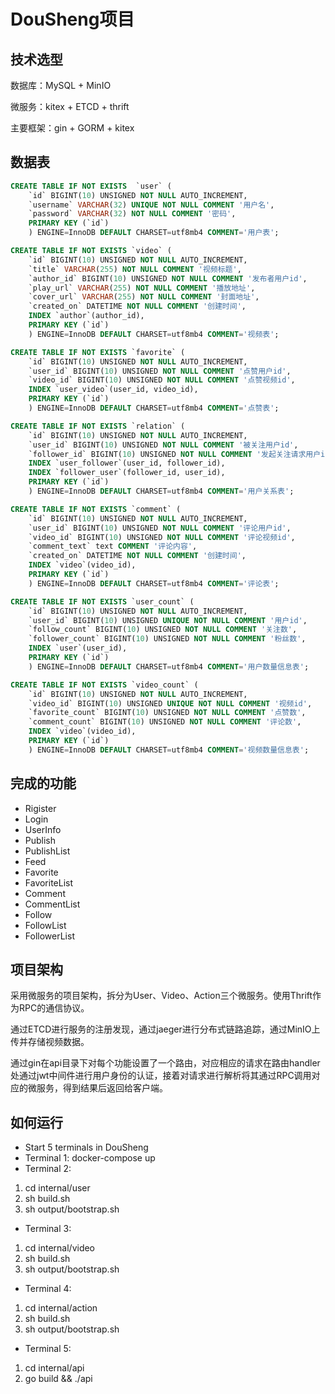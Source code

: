 # DouSheng项目

## 技术选型

数据库：MySQL + MinIO

微服务：kitex + ETCD + thrift

主要框架：gin + GORM + kitex

## 数据表

```sql
CREATE TABLE IF NOT EXISTS  `user` (
    `id` BIGINT(10) UNSIGNED NOT NULL AUTO_INCREMENT,
    `username` VARCHAR(32) UNIQUE NOT NULL COMMENT '用户名',
    `password` VARCHAR(32) NOT NULL COMMENT '密码',
    PRIMARY KEY (`id`)
    ) ENGINE=InnoDB DEFAULT CHARSET=utf8mb4 COMMENT='用户表';

CREATE TABLE IF NOT EXISTS `video` (
    `id` BIGINT(10) UNSIGNED NOT NULL AUTO_INCREMENT,
    `title` VARCHAR(255) NOT NULL COMMENT '视频标题',
    `author_id` BIGINT(10) UNSIGNED NOT NULL COMMENT '发布者用户id',
    `play_url` VARCHAR(255) NOT NULL COMMENT '播放地址',
    `cover_url` VARCHAR(255) NOT NULL COMMENT '封面地址',
    `created_on` DATETIME NOT NULL COMMENT '创建时间',
    INDEX `author`(author_id),
    PRIMARY KEY (`id`)
    ) ENGINE=InnoDB DEFAULT CHARSET=utf8mb4 COMMENT='视频表';

CREATE TABLE IF NOT EXISTS `favorite` (
    `id` BIGINT(10) UNSIGNED NOT NULL AUTO_INCREMENT,
    `user_id` BIGINT(10) UNSIGNED NOT NULL COMMENT '点赞用户id',
    `video_id` BIGINT(10) UNSIGNED NOT NULL COMMENT '点赞视频id',
    INDEX `user_video`(user_id, video_id),
    PRIMARY KEY (`id`)
    ) ENGINE=InnoDB DEFAULT CHARSET=utf8mb4 COMMENT='点赞表';

CREATE TABLE IF NOT EXISTS `relation` (
    `id` BIGINT(10) UNSIGNED NOT NULL AUTO_INCREMENT,
    `user_id` BIGINT(10) UNSIGNED NOT NULL COMMENT '被关注用户id',
    `follower_id` BIGINT(10) UNSIGNED NOT NULL COMMENT '发起关注请求用户id',
    INDEX `user_follower`(user_id, follower_id),
    INDEX `follower_user`(follower_id, user_id),
    PRIMARY KEY (`id`)
    ) ENGINE=InnoDB DEFAULT CHARSET=utf8mb4 COMMENT='用户关系表';

CREATE TABLE IF NOT EXISTS `comment` (
    `id` BIGINT(10) UNSIGNED NOT NULL AUTO_INCREMENT,
    `user_id` BIGINT(10) UNSIGNED NOT NULL COMMENT '评论用户id',
    `video_id` BIGINT(10) UNSIGNED NOT NULL COMMENT '评论视频id',
    `comment_text` text COMMENT '评论内容',
    `created_on` DATETIME NOT NULL COMMENT '创建时间',
    INDEX `video`(video_id),
    PRIMARY KEY (`id`)
    ) ENGINE=InnoDB DEFAULT CHARSET=utf8mb4 COMMENT='评论表';

CREATE TABLE IF NOT EXISTS `user_count` (
    `id` BIGINT(10) UNSIGNED NOT NULL AUTO_INCREMENT,
    `user_id` BIGINT(10) UNSIGNED UNIQUE NOT NULL COMMENT '用户id',
    `follow_count` BIGINT(10) UNSIGNED NOT NULL COMMENT '关注数',
    `follower_count` BIGINT(10) UNSIGNED NOT NULL COMMENT '粉丝数',
    INDEX `user`(user_id),
    PRIMARY KEY (`id`)
    ) ENGINE=InnoDB DEFAULT CHARSET=utf8mb4 COMMENT='用户数量信息表';

CREATE TABLE IF NOT EXISTS `video_count` (
    `id` BIGINT(10) UNSIGNED NOT NULL AUTO_INCREMENT,
    `video_id` BIGINT(10) UNSIGNED UNIQUE NOT NULL COMMENT '视频id',
    `favorite_count` BIGINT(10) UNSIGNED NOT NULL COMMENT '点赞数',
    `comment_count` BIGINT(10) UNSIGNED NOT NULL COMMENT '评论数',
    INDEX `video`(video_id),
    PRIMARY KEY (`id`)
    ) ENGINE=InnoDB DEFAULT CHARSET=utf8mb4 COMMENT='视频数量信息表';
```

## 完成的功能

- Rigister
- Login
- UserInfo
- Publish
- PublishList
- Feed
- Favorite
- FavoriteList
- Comment
- CommentList
- Follow
- FollowList
- FollowerList

## 项目架构

采用微服务的项目架构，拆分为User、Video、Action三个微服务。使用Thrift作为RPC的通信协议。

通过ETCD进行服务的注册发现，通过jaeger进行分布式链路追踪，通过MinIO上传并存储视频数据。

通过gin在api目录下对每个功能设置了一个路由，对应相应的请求在路由handler处通过jwt中间件进行用户身份的认证，接着对请求进行解析将其通过RPC调用对应的微服务，得到结果后返回给客户端。

## 如何运行

- Start 5 terminals in DouSheng
- Terminal 1: docker-compose up
- Terminal 2:

1. cd internal/user
2. sh build.sh
3. sh output/bootstrap.sh

- Terminal 3:

1. cd internal/video
2. sh build.sh
3. sh output/bootstrap.sh

- Terminal 4:

1. cd internal/action
2. sh build.sh
3. sh output/bootstrap.sh

- Terminal 5:

1. cd internal/api
2. go build && ./api
